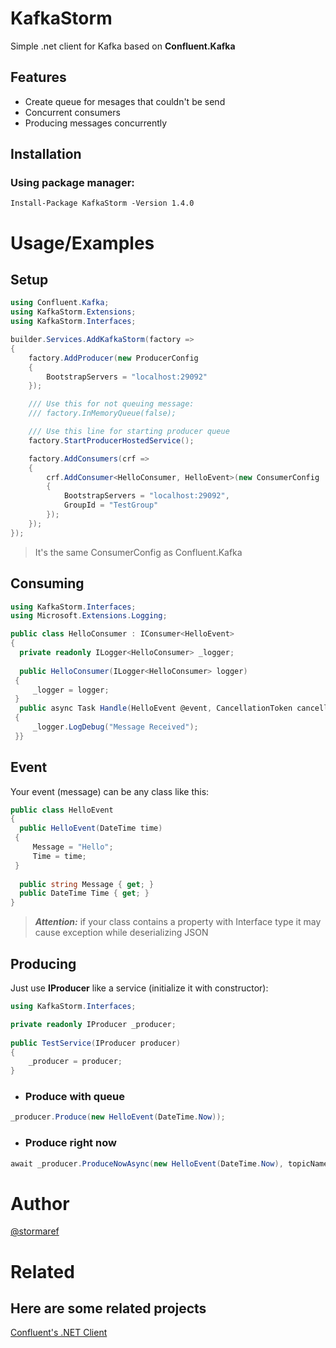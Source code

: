 # KafkaStorm

Simple .net client for Kafka based on **Confluent.Kafka**

## Features

- Create queue for mesages that couldn't be send
- Concurrent consumers
- Producing messages concurrently

## Installation

### Using package manager:
```
Install-Package KafkaStorm -Version 1.4.0
```

# Usage/Examples
## Setup

```csharp
using Confluent.Kafka;
using KafkaStorm.Extensions;
using KafkaStorm.Interfaces;

builder.Services.AddKafkaStorm(factory =>
{
    factory.AddProducer(new ProducerConfig
    {
        BootstrapServers = "localhost:29092"
    });

    /// Use this for not queuing message:
    /// factory.InMemoryQueue(false);

    /// Use this line for starting producer queue
    factory.StartProducerHostedService();

    factory.AddConsumers(crf =>
    {
        crf.AddConsumer<HelloConsumer, HelloEvent>(new ConsumerConfig
        {
            BootstrapServers = "localhost:29092",
            GroupId = "TestGroup"
        });
    });
});
```

> It's the same ConsumerConfig as Confluent.Kafka

## Consuming
```csharp
using KafkaStorm.Interfaces;  
using Microsoft.Extensions.Logging;

public class HelloConsumer : IConsumer<HelloEvent>  
{  
  private readonly ILogger<HelloConsumer> _logger;  
  
  public HelloConsumer(ILogger<HelloConsumer> logger)  
 {
	 _logger = logger;  
 }  
  public async Task Handle(HelloEvent @event, CancellationToken cancellationToken)  
 {  
	 _logger.LogDebug("Message Received");  
 }}
```

## Event
Your event (message) can be any class like this:
```csharp
public class HelloEvent  
{  
  public HelloEvent(DateTime time)  
 {
	 Message = "Hello";  
	 Time = time;  
 }  
 
  public string Message { get; }  
  public DateTime Time { get; }  
}
```

> ***Attention:*** if your class contains a property with Interface type it may cause exception while deserializing JSON


## Producing

Just use **IProducer** like a service (initialize it with constructor):
```csharp
using KafkaStorm.Interfaces;

private readonly IProducer _producer;  
  
public TestService(IProducer producer)  
{  
	_producer = producer;  
}
```

- ### Produce with queue
```csharp
_producer.Produce(new HelloEvent(DateTime.Now));
```

- ### Produce right now
```csharp
await _producer.ProduceNowAsync(new HelloEvent(DateTime.Now), topicName);
```


# Author

[@stormaref](https://www.github.com/stormaref)

# Related

## Here are some related projects

[Confluent's .NET Client](https://github.com/confluentinc/confluent-kafka-dotnet)
